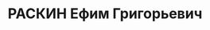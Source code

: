 ---
title: РАСКИН Ефим Григорьевич
description: 'Род. в 1903, Область Войска Донского, г. Таганрог, обр.: среднее, член
  ВКП(б). Проживал: г. Ростов-на-Дону. Секретарь Сталинского райкома ВКП(б).

  Обв. по ст. 58-7, 8, 11. Приговор: ВК ВС СССР, 13.12.1937 – ВМН с конфискацией имущества.
  Расстрелян 13.12.1937, г.Ростов-на-Дону'
---